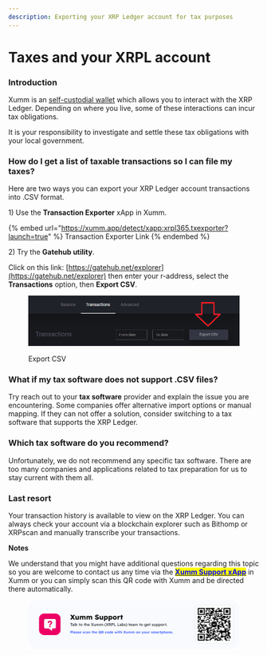```yaml
---
description: Exporting your XRP Ledger account for tax purposes
---
```


# Taxes and your XRPL account

### **Introduction**

Xumm is an [self-custodial wallet](../getting-started-with-xumm/what-is-xumm/understanding-self-custody.md) which allows you to interact with the XRP Ledger. Depending on where you live, some of these interactions can incur tax obligations.

It is your responsibility to investigate and settle these tax obligations with your local government.

### **How do I get a list of taxable transactions so I can file my taxes?**

Here are two ways you can export your XRP Ledger account transactions into .CSV format.&#x20;

1\) Use the **Transaction Exporter** xApp in Xumm.

{% embed url="https://xumm.app/detect/xapp:xrpl365.txexporter?launch=true" %}
Transaction Exporter Link
{% endembed %}

2\) Try the **Gatehub utility**.

Click on this link: [https://gatehub.net/explorer](https://gatehub.net/explorer) then enter your r-address, select the **Transactions** option, then **Export CSV**.

<figure><img src="../.gitbook/assets/Export CSV (1).png" alt=""><figcaption><p>Export CSV</p></figcaption></figure>

### **What if my tax software does not support .CSV files?**

Try reach out to your **tax software** provider and explain the issue you are encountering. Some companies offer alternative import options or manual mapping. If they can not offer a solution, consider switching to a tax software that supports the XRP Ledger.&#x20;

### **Which tax software do you recommend?**

Unfortunately, we do not recommend any specific tax software. There are too many companies and applications related to tax preparation for us to stay current with them all.

### **Last resort**

Your transaction history is available to view on the XRP Ledger. You can always check your account via a blockchain explorer such as Bithomp or XRPscan and manually transcribe your transactions.

**Notes**

We understand that you might have additional questions regarding this topic so you are welcome to contact us any time via the [<mark style="color:blue;">**Xumm Support xApp**</mark>](https://xumm.app/detect/xapp:xumm.support?ref=helpcenter) in Xumm or you can simply scan this QR code with Xumm and be directed there automatically.

<figure><img src="../.gitbook/assets/Support banner Xumm.png" alt=""><figcaption></figcaption></figure>
